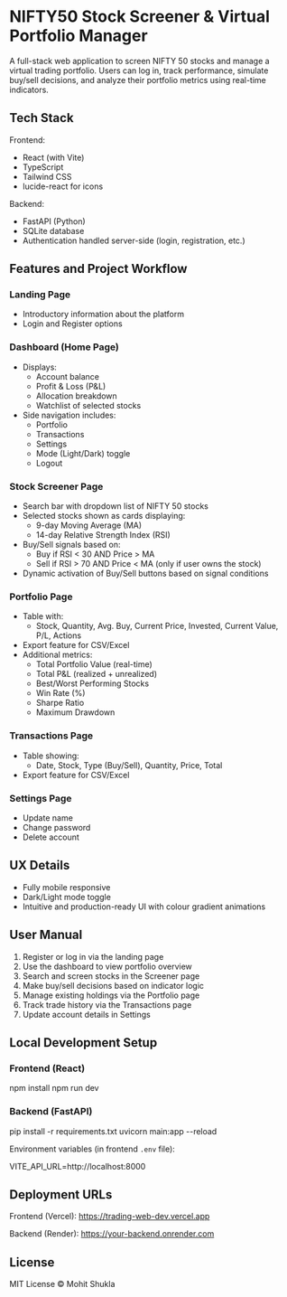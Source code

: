 # NIFTY50 Stock Screener & Virtual Portfolio Manager

A full-stack web application to screen NIFTY 50 stocks and manage a virtual trading portfolio. Users can log in, track performance, simulate buy/sell decisions, and analyze their portfolio metrics using real-time indicators.

## Tech Stack

Frontend:
- React (with Vite)
- TypeScript
- Tailwind CSS
- lucide-react for icons

Backend:
- FastAPI (Python)
- SQLite database
- Authentication handled server-side (login, registration, etc.)

## Features and Project Workflow

### Landing Page
- Introductory information about the platform
- Login and Register options

### Dashboard (Home Page)
- Displays:
  - Account balance
  - Profit & Loss (P&L)
  - Allocation breakdown
  - Watchlist of selected stocks
- Side navigation includes:
  - Portfolio
  - Transactions
  - Settings
  - Mode (Light/Dark) toggle
  - Logout

### Stock Screener Page
- Search bar with dropdown list of NIFTY 50 stocks
- Selected stocks shown as cards displaying:
  - 9-day Moving Average (MA)
  - 14-day Relative Strength Index (RSI)
- Buy/Sell signals based on:
  - Buy if RSI < 30 AND Price > MA
  - Sell if RSI > 70 AND Price < MA (only if user owns the stock)
- Dynamic activation of Buy/Sell buttons based on signal conditions

### Portfolio Page
- Table with:
  - Stock, Quantity, Avg. Buy, Current Price, Invested, Current Value, P/L, Actions
- Export feature for CSV/Excel
- Additional metrics:
  - Total Portfolio Value (real-time)
  - Total P&L (realized + unrealized)
  - Best/Worst Performing Stocks
  - Win Rate (%)
  - Sharpe Ratio
  - Maximum Drawdown

### Transactions Page
- Table showing:
  - Date, Stock, Type (Buy/Sell), Quantity, Price, Total
- Export feature for CSV/Excel

### Settings Page
- Update name
- Change password
- Delete account

## UX Details

- Fully mobile responsive
- Dark/Light mode toggle
- Intuitive and production-ready UI with colour gradient animations

## User Manual

1. Register or log in via the landing page
2. Use the dashboard to view portfolio overview
3. Search and screen stocks in the Screener page
4. Make buy/sell decisions based on indicator logic
5. Manage existing holdings via the Portfolio page
6. Track trade history via the Transactions page
7. Update account details in Settings

## Local Development Setup

### Frontend (React)

npm install
npm run dev

### Backend (FastAPI)

pip install -r requirements.txt
uvicorn main:app --reload

Environment variables (in frontend `.env` file):

VITE_API_URL=http://localhost:8000


## Deployment URLs

Frontend (Vercel): https://trading-web-dev.vercel.app

Backend (Render): https://your-backend.onrender.com

## License

MIT License © Mohit Shukla
